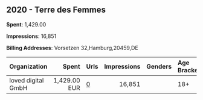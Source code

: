 ## 2020 - Terre des Femmes 
**Spent**: 1,429.00

**Impressions**: 16,851

**Billing Addresses**: Vorsetzen 32,Hamburg,20459,DE

|Organization|Spent|Urls|Impressions|Genders|Age Brackets|Country Codes|
|:---|---:|:---|---:|:---|:---|:---|
|loved digital GmbH|1,429.00 EUR|[0](https://www.snap.com/political-ads/asset/c51d919f67b26d6295f67440e2e6085474ec87b4ca5ad5190f369123fa0afe9c?mediaType=mp4)|16,851||18+|germany|
